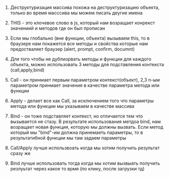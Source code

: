 1. Деструктуризация массива похожа на деструктуризацию объекта, только во время масссива мы можем писать деугие имена
2. THIS - это клочевое слово в js, который нам возращает конрекст значениий и методов где он был прописан
3. Если мы глобально (вне функции, объекта) вызываем this, то в браузере нам покажется все методы и свойства которые нам предостваляет браузер (alert, prompt, confirm, documnt)
4. Для того чтобы не дублиорвать методы и функции для каждого объекта, можно использовать 3 методы для подставления контекста (call,apply,bind)

5. Call - он принмает первым параметром контекст(объект), 2,3 n-ым параметром принмает значения в качестве параметра метода или функции

6. Apply - делает все как Call, за исключением того что параметры метода или функции мы указываем в качестве массива

7. Bind - он тоже подставляет контекст, но отличается тем что вызывается не стазу. В результате использования метдоа bind, нам возращает новая функция, которую мы должны вызвать. Если метод который мы "bind"-им должна принемаеть параметры, то в результатибной функции мы там задаем параметры

8. Call/Apply лучше использвоать когда мы хотим получить результат сразу же
9. Bind лучше использовать тогда когда мы хотим вызвыать получить резлуьтат через какое то врмя (по клику, после загрузки тд)
